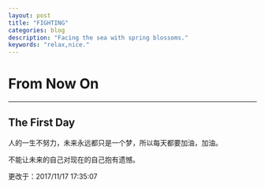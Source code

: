 ```yaml
---
layout: post
title: "FIGHTING"
categories: blog
description: "Facing the sea with spring blossoms."
keywords: "relax,nice."
---
```

# From Now On #

----------


## The First Day ##


人的一生不努力，未来永远都只是一个梦，所以每天都要加油，加油。

不能让未来的自己对现在的自己抱有遗憾。

更改于：2017/11/17 17:35:07  